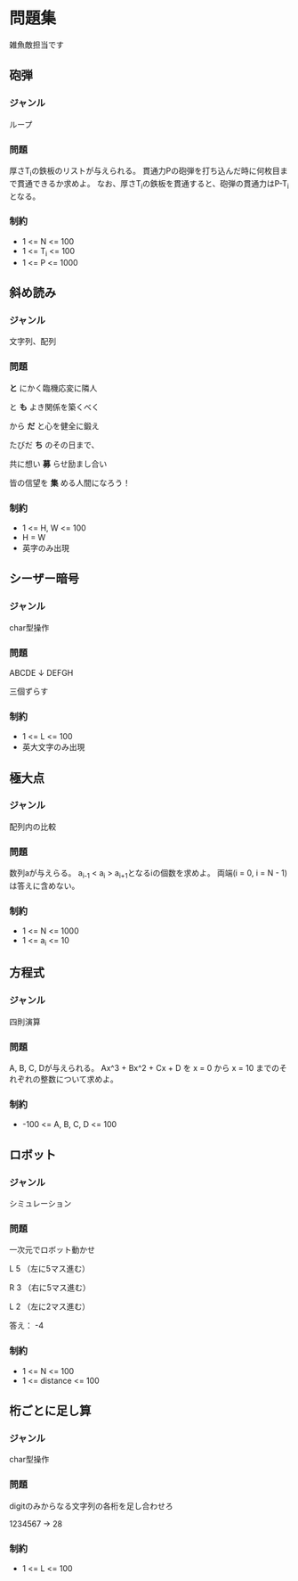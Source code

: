 # 問題集

雑魚敵担当です


## 砲弾

### ジャンル

ループ

### 問題

厚さT<sub>i</sub>の鉄板のリストが与えられる。
貫通力Pの砲弾を打ち込んだ時に何枚目まで貫通できるか求めよ。
なお、厚さT<sub>i</sub>の鉄板を貫通すると、砲弾の貫通力はP-T<sub>i</sub>となる。

### 制約

* 1 <= N <= 100
* 1 <= T<sub>i</sub> <= 100
* 1 <= P <= 1000


## 斜め読み

### ジャンル

文字列、配列

### 問題

**と** にかく臨機応変に隣人

と **も** よき関係を築くべく

から **だ** と心を健全に鍛え

たびだ **ち** のその日まで、

共に想い **募** らせ励まし合い

皆の信望を **集** める人間になろう！ 

### 制約

* 1 <= H, W <= 100
* H = W
* 英字のみ出現


## シーザー暗号

### ジャンル

char型操作

### 問題

ABCDE
↓
DEFGH

三個ずらす

### 制約

* 1 <= L <= 100
* 英大文字のみ出現


## 極大点

### ジャンル

配列内の比較

### 問題

数列aが与えらる。
a<sub>i-1</sub> < a<sub>i</sub> > a<sub>i+1</sub>となるiの個数を求めよ。
両端(i = 0, i = N - 1)は答えに含めない。

### 制約

* 1 <= N <= 1000
* 1 <= a<sub>i</sub> <= 10


## 方程式

### ジャンル

四則演算

### 問題

A, B, C, Dが与えられる。
Ax^3 + Bx^2 + Cx + D を x = 0 から x = 10 までのそれぞれの整数について求めよ。

### 制約

* -100 <= A, B, C, D <= 100


## ロボット

### ジャンル

シミュレーション

### 問題

一次元でロボット動かせ

L 5  （左に5マス進む）

R 3  （右に5マス進む）

L 2  （左に2マス進む）

答え： -4

### 制約

* 1 <= N <= 100
* 1 <= distance <= 100


## 桁ごとに足し算

### ジャンル

char型操作

### 問題

digitのみからなる文字列の各桁を足し合わせろ

1234567 → 28

### 制約

* 1 <= L <= 100

